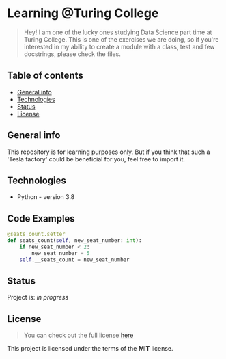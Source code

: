 # Learning @Turing College
> Hey! I am one of the lucky ones studying Data Science part time at Turing College. This is one of the exercises we are doing, so if you're interested in my ability to create a module with a class, test and few docstrings, please check the files.

## Table of contents
* [General info](#general-info)
* [Technologies](#technologies)
* [Status](#status)
* [License](#license)

## General info
This repository is for learning purposes only. But if you think that such a 'Tesla factory' could be beneficial for you, feel free to import it. 

## Technologies
* Python - version 3.8

## Code Examples
```python
@seats_count.setter
def seats_count(self, new_seat_number: int):
    if new_seat_number < 2:
        new_seat_number = 5
    self.__seats_count = new_seat_number
```

## Status
Project is: _in progress_

## License
>You can check out the full license [here](https://opensource.org/licenses/MIT)

This project is licensed under the terms of the **MIT** license.

